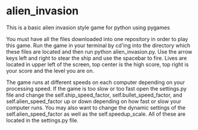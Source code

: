 # alien_invasion
This is a basic alien invasion style game for python using pygames


You must have all the files downloaded into one repository in order to play this game.
Run the game in your terminal by cd'ing into the directory which these files are
located and then run python alien_invasion.py. Use the arrow keys left and right to
stear the ship and use the spacebar to fire. Lives are located in upper left of the
screen, top center is the high score, top right is your score and the level you are on.

The game runs at different speeds on each computer depending on your processing speed.
If the game is too slow or too fast open the settings.py file and change the 
self.ship_speed_factor, self.bullet_speed_factor, and self.alien_speed_factor up or down 
depending on how fast or slow your computer runs. You may also want to change the dynamic 
settings of the self.alien_speed_factor as well as the self.speedup_scale. All of these are 
located in the settings.py file.
